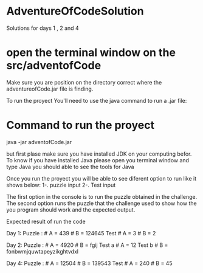 # AdventureOfCodeSolution
Solutions for days 1 , 2 and 4

# open the terminal window on the src/adventofCode
Make sure you are position on the directory correct where the adventureofCode.jar file is finding.

To run the proyect You'll need to use the java command to run a .jar file:
# Command to run the proyect

java -jar adventofCode.jar

but first plase make sure you have installed JDK on your computing befor. 
To know if you have installed Java please open you terminal window and type Java 
you should able to see the tools for Java

Once you run the proyect you will be able to see diferent option to run like it shows below:
  1-. puzzle input
  2-. Test input
  
The first option in the console is to run the puzzle obtained in the challenge.
The second option runs the puzzle that the challenge used to show how the you program should work and the expected output.

Expected result of run the code

Day 1:
    Puzzle : 
      # A = 439 
      # B =  124645
    Test
      # A = 3
      # B = 2

Day 2:
  Puzzle : 
      # A = 4920
      # B = fgij 
    Test a
      # A = 12
    Test b
       # B = fonbwmjquwtapeyzikghtvdxl
     
Day 4:
 Puzzle : 
      # A = 12504
      # B = 139543
    Test
      # A = 240
      # B = 45
       
  

      
